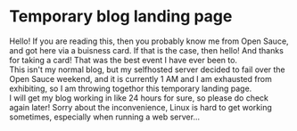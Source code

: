 
# Temporary blog landing page
Hello! If you are reading this, then you probably know me from Open Sauce, and got here via a buisness card. If that is the case, then hello! And thanks for taking a card! That was the best event I have ever been to. \
This isn't my normal blog, but my selfhosted server decided to fail over the Open Sauce weekend, and it is currently 1 AM and I am exhausted from exhibiting, so I am throwing togethor this temporary landing page. \
I will get my blog working in like 24 hours for sure, so please do check again later! Sorry about the inconvenience, Linux is hard to get working sometimes, especially when running a web server...


